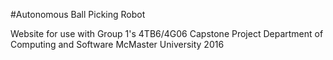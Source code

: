 #Autonomous Ball Picking Robot

Website for use with Group 1's 4TB6/4G06 Capstone Project
Department of Computing and Software
McMaster University
2016
